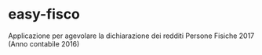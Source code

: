 # easy-fisco
Applicazione per agevolare la dichiarazione dei redditi Persone Fisiche 2017 (Anno contabile 2016)
